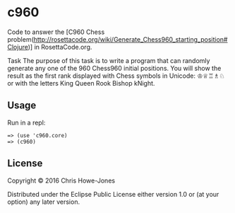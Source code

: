 # c960

Code to answer the
[C960 Chess problem(http://rosettacode.org/wiki/Generate_Chess960_starting_position#Clojure)]
in RosettaCode.org.

Task
The purpose of this task is to write a program that can randomly generate any one of the 960 Chess960 initial positions.   You will show the result as the first rank displayed with   Chess symbols in Unicode: ♔♕♖♗♘   or with the letters   King   Queen   Rook   Bishop   kNight.


## Usage

Run in a repl:

```
=> (use 'c960.core)
=> (c960)
```

## License

Copyright © 2016 Chris Howe-Jones

Distributed under the Eclipse Public License either version 1.0 or (at
your option) any later version.
